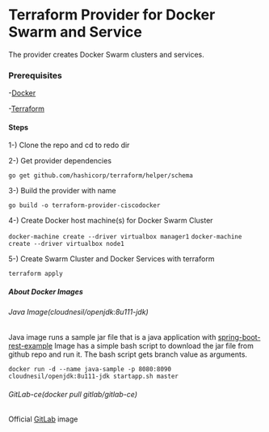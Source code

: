 # Terraform Provider for Docker Swarm and Service
The provider creates Docker Swarm clusters and services.

### Prerequisites
-[Docker]

-[Terraform]

#### Steps
1-) Clone the repo and cd to redo dir

2-) Get provider dependencies

`go get github.com/hashicorp/terraform/helper/schema`

3-) Build the provider with name

`go build -o terraform-provider-ciscodocker`

4-) Create Docker host machine(s) for Docker Swarm Cluster

`docker-machine create --driver virtualbox manager1`
`docker-machine create --driver virtualbox node1`

5-) Create Swarm Cluster and Docker Services with terraform

`terraform apply`

##### About Docker Images
###### Java Image(cloudnesil/openjdk:8u111-jdk)
Java image runs a sample jar file that is a java application with [spring-boot-rest-example]
Image has a simple bash script to download the jar file from github repo and run it. The bash script gets branch value as arguments.

`docker run -d --name java-sample -p 8080:8090 cloudnesil/openjdk:8u111-jdk startapp.sh master`

###### GitLab-ce(docker pull gitlab/gitlab-ce)
Official [GitLab] image


[//]: # (These are reference links used in the body of this note and get stripped out when the markdown processor does its job. There is no need to format nicely because it shouldn't be seen. Thanks SO - http://stackoverflow.com/questions/4823468/store-comments-in-markdown-syntax)


   [docker]: <https://www.docker.com/products/overview>
   [terraform]: <https://www.terraform.io/downloads.html>
   [spring-boot-rest-example]: <https://github.com/rvarlikli/spring-boot-rest-example>
   [Gitlab]: <https://hub.docker.com/r/gitlab/gitlab-ce/>
   
